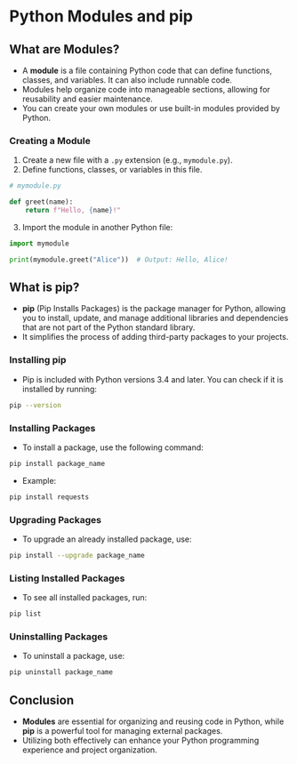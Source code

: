 
# Python Modules and pip

## What are Modules?

- A **module** is a file containing Python code that can define functions, classes, and variables. It can also include runnable code.
- Modules help organize code into manageable sections, allowing for reusability and easier maintenance.
- You can create your own modules or use built-in modules provided by Python.

### Creating a Module

1. Create a new file with a `.py` extension (e.g., `mymodule.py`).
2. Define functions, classes, or variables in this file.

```python
# mymodule.py

def greet(name):
    return f"Hello, {name}!"
```

3. Import the module in another Python file:

```python
import mymodule

print(mymodule.greet("Alice"))  # Output: Hello, Alice!
```

## What is pip?

- **pip** (Pip Installs Packages) is the package manager for Python, allowing you to install, update, and manage additional libraries and dependencies that are not part of the Python standard library.
- It simplifies the process of adding third-party packages to your projects.

### Installing pip

- Pip is included with Python versions 3.4 and later. You can check if it is installed by running:

```bash
pip --version
```

### Installing Packages

- To install a package, use the following command:

```bash
pip install package_name
```

- Example:

```bash
pip install requests
```

### Upgrading Packages

- To upgrade an already installed package, use:

```bash
pip install --upgrade package_name
```

### Listing Installed Packages

- To see all installed packages, run:

```bash
pip list
```

### Uninstalling Packages

- To uninstall a package, use:

```bash
pip uninstall package_name
```

## Conclusion

- **Modules** are essential for organizing and reusing code in Python, while **pip** is a powerful tool for managing external packages.
- Utilizing both effectively can enhance your Python programming experience and project organization.
